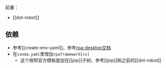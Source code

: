 前置：
- [[dot-robot]]

## 依赖
- 参考[[create-env-yaml]]，参考[rpa-desktop文档](https://robocorp.com/docs/libraries/rpa-framework/rpa-desktop)
- 在`conda.yaml`里增加`rpaframework[cv]`
  - 这个按照官方模板是加在[[pip]]子树，参考[[pip]]和之前的[[dot-robot]]